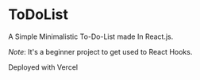 # ToDoList 

A Simple Minimalistic To-Do-List made In React.js.

*Note*: It's a beginner project to get used to React Hooks.

Deployed with Vercel